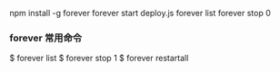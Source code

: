 
npm install -g forever
forever start deploy.js
forever list
forever stop 0

### forever 常用命令
$ forever list
$ forever stop 1
$ forever restartall
